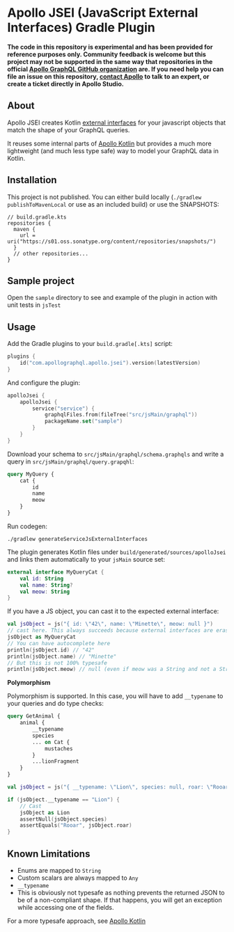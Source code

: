 # Apollo JSEI (JavaScript External Interfaces) Gradle Plugin

**The code in this repository is experimental and has been provided for reference purposes only. Community feedback is welcome but this project may not be supported in the same way that repositories in the official [Apollo GraphQL GitHub organization](https://github.com/apollographql) are. If you need help you can file an issue on this repository, [contact Apollo](https://www.apollographql.com/contact-sales) to talk to an expert, or create a ticket directly in Apollo Studio.**

## About

Apollo JSEI creates Kotlin [external interfaces](https://kotlinlang.org/docs/js-interop.html#external-interfaces) for your javascript objects that match the shape of your GraphQL queries.

It reuses some internal parts of [Apollo Kotlin](https://github.com/apollographql/apollo-kotlin) but provides a much more lightweight (and much less type safe) way to model your GraphQL data in Kotlin.

## Installation

This project is not published. You can either build locally (`./gradlew publishToMavenLocal` or use as an included build) or use the SNAPSHOTS:

```
// build.gradle.kts
repositories {
  maven {
    url = uri("https://s01.oss.sonatype.org/content/repositories/snapshots/")
  }
  // other repositories...
}

```
## Sample project

Open the `sample` directory to see and example of the plugin in action with unit tests in `jsTest`

## Usage

Add the Gradle plugins to your `build.gradle[.kts]` script:

```kotlin
plugins {
    id("com.apollographql.apollo.jsei").version(latestVersion)
}
```

And configure the plugin:

```kotlin
apolloJsei {
    apolloJsei {
        service("service") {
            graphqlFiles.from(fileTree("src/jsMain/graphql"))
            packageName.set("sample")
        }
    }
}
```

Download your schema to `src/jsMain/graphql/schema.graphqls` and write a query in `src/jsMain/graphql/query.grapqhl`:

```graphql
query MyQuery {
    cat {
        id
        name
        meow
    }
}
```

Run codegen:

```
./gradlew generateServiceJsExternalInterfaces
```

The plugin generates Kotlin files under `build/generated/sources/apolloJsei` and links them automatically to your `jsMain` source set:

```kotlin
external interface MyQueryCat {
    val id: String
    val name: String?
    val meow: String
}
```

If you have a JS object, you can cast it to the expected external interface:

```kotlin
val jsObject = js("{ id: \"42\", name: \"Minette\", meow: null }") 
// cast here. This always succeeds because external interfaces are erased at runtime
jsObject as MyQueryCat
// You can have autocomplete here
println(jsObject.id) // "42"
println(jsObject.name) // "Minette"
// But this is not 100% typesafe
println(jsObject.meow) // null (even if meow was a String and not a String?)
```

**Polymorphism**

Polymorphism is supported. In this case, you will have to add `__typename` to your queries and do type checks:

```graphql
query GetAnimal {
    animal {
        __typename
        species
        ... on Cat {
            mustaches
        }
        ...lionFragment
    }
}
```

```kotlin
val jsObject = js("{ __typename: \"Lion\", species: null, roar: \"Rooar\" }") as GetAnimalLionAnimal

if (jsObject.__typename == "Lion") {
    // Cast 
    jsObject as Lion
    assertNull(jsObject.species)
    assertEquals("Rooar", jsObject.roar)
}
```

## Known Limitations

- Enums are mapped to `String`
- Custom scalars are always mapped to `Any`
- `__typename` 
- This is obviously not typesafe as nothing prevents the returned JSON to be of a non-compliant shape. If that happens, you will get an exception while accessing one of the fields.

For a more typesafe approach, see [Apollo Kotlin](https://github.com/apollographql/apollo-kotlin)

